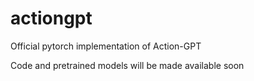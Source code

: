 # actiongpt
Official pytorch implementation of Action-GPT

Code and pretrained models will be made available soon

